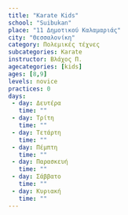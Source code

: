 ```yaml
---
title: "Karate Kids"
school: "Suibukan"
place: "11 Δημοτικού Καλαμαριάς"
city: "Θεσσαλονίκη"
category: Πολεμικές τέχνες
subcategories: Karate
instructor: Βλάχος Π.
agecategories: [kids]
ages: [8,9]
levels: novice
practices: 0
days:
 - day: Δευτέρα
   time: ""
 - day: Τρίτη
   time: ""
 - day: Τετάρτη
   time: ""
 - day: Πέμπτη
   time: ""
 - day: Παρασκευή
   time: ""
 - day: Σάββατο
   time: ""
 - day: Κυριακή
   time: ""
---
```




